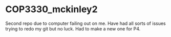# COP3330_mckinley2
Second repo due to computer failing out on me.
Have had all sorts of issues trying to redo my git but no luck. Had to make a new one for P4.
